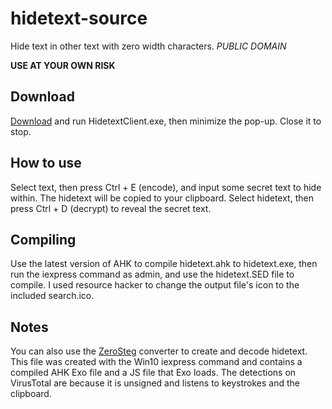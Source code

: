 # hidetext-source
Hide text in other text with zero width characters. _PUBLIC DOMAIN_

**USE AT YOUR OWN RISK**

## Download
[Download](https://j.tiny.us/hidetext) and run HidetextClient.exe, then minimize the pop-up. Close it to stop.

## How to use
Select text, then press Ctrl + E (encode), and input some secret text to hide within. 
The hidetext will be copied to your clipboard. Select hidetext, then press Ctrl + D (decrypt) to reveal the secret text.

## Compiling
Use the latest version of AHK to compile hidetext.ahk to hidetext.exe, then run the iexpress command as admin, and use the hidetext.SED file to compile. I used resource hacker to change the output file's icon to the included search.ico.

## Notes
You can also use the [ZeroSteg](https://nosajmik.codes/zerosteg/) converter to create and decode hidetext.
This file was created with the Win10 iexpress command and contains a compiled AHK Exo file and a JS file that Exo loads. The detections on VirusTotal are because it is unsigned and listens to keystrokes and the clipboard.
